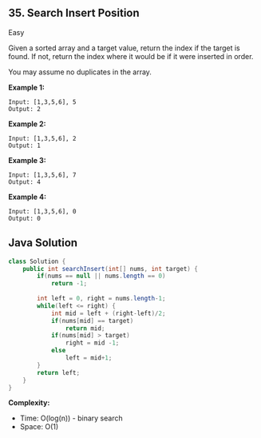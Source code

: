 ## 35. Search Insert Position
Easy

Given a sorted array and a target value, return the index if the target is found. If not, return the index where it would be if it were inserted in order.

You may assume no duplicates in the array.

**Example 1:**
```
Input: [1,3,5,6], 5
Output: 2
```

**Example 2:**
```
Input: [1,3,5,6], 2
Output: 1
```

**Example 3:**
```
Input: [1,3,5,6], 7
Output: 4
```

**Example 4:**
```
Input: [1,3,5,6], 0
Output: 0
```

## Java Solution
```java
class Solution {
    public int searchInsert(int[] nums, int target) {
        if(nums == null || nums.length == 0)
            return -1;
        
        int left = 0, right = nums.length-1;
        while(left <= right) {
            int mid = left + (right-left)/2;
            if(nums[mid] == target)
                return mid;
            if(nums[mid] > target)
                right = mid -1;
            else
                left = mid+1;
        }
        return left;
    }
}
```

**Complexity:**
* Time: O(log(n)) - binary search
* Space: O(1)